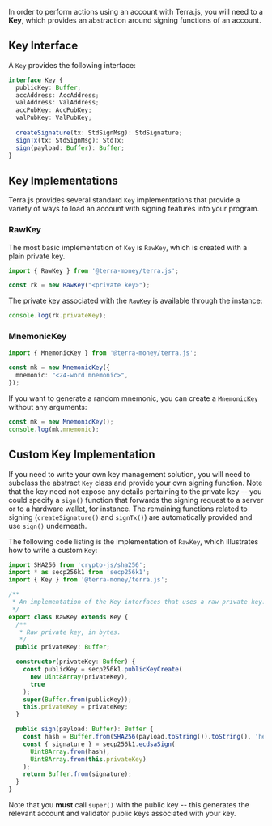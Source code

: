 In order to perform actions using an account with Terra.js, you will need to a **Key**, which provides an abstraction around signing functions of an account.

## Key Interface

A `Key` provides the following interface:

```ts
interface Key {
  publicKey: Buffer;
  accAddress: AccAddress;
  valAddress: ValAddress;
  accPubKey: AccPubKey;
  valPubKey: ValPubKey;
  
  createSignature(tx: StdSignMsg): StdSignature;
  signTx(tx: StdSignMsg): StdTx;
  sign(payload: Buffer): Buffer;
}
```

## Key Implementations

Terra.js provides several standard `Key` implementations that provide a variety of ways to load an account with signing features into your program.

### RawKey

The most basic implementation of `Key` is `RawKey`, which is created with a plain private key.

```ts
import { RawKey } from '@terra-money/terra.js';

const rk = new RawKey("<private key>");
```

The private key associated with the `RawKey` is available through the instance:

```ts
console.log(rk.privateKey);
```

### MnemonicKey

```ts
import { MnemonicKey } from '@terra-money/terra.js';

const mk = new MnemonicKey({
  mnemonic: "<24-word mnemonic>",
});
```

If you want to generate a random mnemonic, you can create a `MnemonicKey` without any arguments:

```ts
const mk = new MnemonicKey();
console.log(mk.mnemonic);
```

## Custom Key Implementation

If you need to write your own key management solution, you will need to subclass the abstract `Key` class and provide your own signing function. Note that the key need not expose any details pertaining to the private key -- you could specify a `sign()` function that forwards the signing request to a server or to a hardware wallet, for instance. The remaining functions related to signing (`createSignature()` and `signTx()`) are automatically provided and use `sign()` underneath.

The following code listing is the implementation of `RawKey`, which illustrates how to write a custom `Key`:

```ts
import SHA256 from 'crypto-js/sha256';
import * as secp256k1 from 'secp256k1';
import { Key } from '@terra-money/terra.js';

/**
 * An implementation of the Key interfaces that uses a raw private key.
 */
export class RawKey extends Key {
  /**
   * Raw private key, in bytes.
   */
  public privateKey: Buffer;

  constructor(privateKey: Buffer) {
    const publicKey = secp256k1.publicKeyCreate(
      new Uint8Array(privateKey),
      true
    );
    super(Buffer.from(publicKey));
    this.privateKey = privateKey;
  }

  public sign(payload: Buffer): Buffer {
    const hash = Buffer.from(SHA256(payload.toString()).toString(), 'hex');
    const { signature } = secp256k1.ecdsaSign(
      Uint8Array.from(hash),
      Uint8Array.from(this.privateKey)
    );
    return Buffer.from(signature);
  }
}
```

Note that you **must** call `super()` with the public key -- this generates the relevant account and validator public keys associated with your key.

